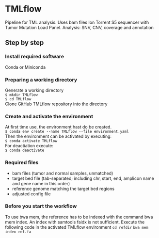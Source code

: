 # TMLflow
Pipeline for TML analysis.
 Uses bam files Ion Torrent S5 sequencer with Tumor Mutation Load Panel.
 Analysis: SNV, CNV, coverage and annotation 

## Step by step
### Install required software
Conda or Miniconda

### Preparing a working directory
Generate a working directory  
`$ mkdir TMLflow`  
`$ cd TMLflow`  
Clone GitHub TMLflow repository into the directory  

### Create and activate the environment
At first time use, the environment hast do be created.  
`$ conda env create --name TMLflow --file environment.yaml`  
Then the environment can be activated by executing:  
`$ conda activate TMLflow`  
For deactiation execute:  
`$ conda deactivate`  

### Required files
- bam files (tumor and normal samples, unmatched)
- target bed file (tab-separated; including chr, start, end, amplicon name and gene name in this order)
- reference genome matching the target bed regions
- adjusted config file 

### Before you start the workflow
To use bwa mem, the reference has to be indexed with the command bwa mem index. An index with samtools faidx is not sufficient.
Execute the following code in the activated TMLflow environment
`cd refdir` 
`bwa mem index ref.fa`
